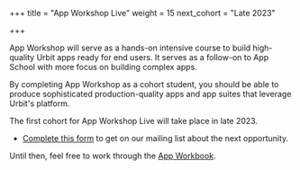 +++
title = "App Workshop Live"
weight = 15
next_cohort = "Late 2023"

+++

App Workshop will serve as a hands-on intensive course to build
high-quality Urbit apps ready for end users.  It serves as a follow-on
to App School with more focus on building complex apps.

By completing App Workshop as a cohort student, you should be able to
produce sophisticated production-quality apps and app suites that
leverage Urbit's platform.

The first cohort for App Workshop Live will take place in late 2023.

- [Complete this form](https://forms.gle/tP7yJoa4JP1G4Jv19) to get on our
  mailing list about the next opportunity.

Until then, feel free to work through the [App
Workbook](/guides/additional/app-workbook).
